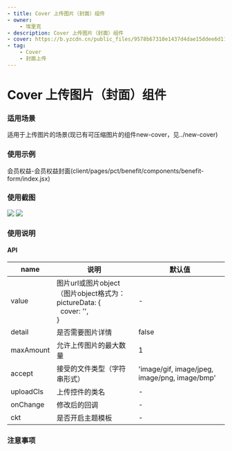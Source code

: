 ```yaml
---
- title: Cover 上传图片（封面）组件
- owner:
    - 埃里克
- description: Cover 上传图片（封面）组件
- cover: https://b.yzcdn.cn/public_files/9578b67310e1437d4dae15ddee6d1181.png
- tag:
    - Cover 
    - 封面上传
---
```


# Cover 上传图片（封面）组件

### 适用场景
适用于上传图片的场景(现已有可压缩图片的组件new-cover，见../new-cover)

### 使用示例
会员权益-会员权益封面(client/pages/pct/benefit/components/benefit-form/index.jsx)

### 使用截图
![](https://b.yzcdn.cn/public_files/9578b67310e1437d4dae15ddee6d1181.png)
![](https://b.yzcdn.cn/public_files/ee9b6e2ef8f27aa4b66e4f9e23721f86.png)

### 使用说明
#### API
name | 说明 | 默认值
-|-|-
value | 图片url或图片object（图片object格式为：<br>pictureData: {<br>&nbsp;&nbsp;cover: '',<br>} | -
detail | 是否需要图片详情 | false
maxAmount | 允许上传图片的最大数量 | 1
accept | 接受的文件类型（字符串形式） | 'image/gif, image/jpeg, image/png, image/bmp'
uploadCls | 上传控件的类名 | -
onChange | 修改后的回调 | -
ckt | 是否开启主题模板 | -

### 注意事项